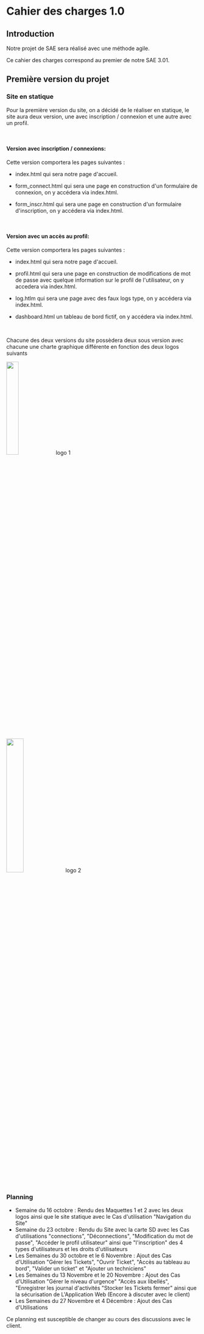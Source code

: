 # Cahier des charges 1.0



## Introduction



Notre projet de SAE sera réalisé avec une méthode agile.


Ce cahier des charges correspond au premier de notre SAE 3.01.


## Première version du projet


### Site en statique

Pour la première version du site, on a décidé de le réaliser en statique, le site aura deux version, une avec inscription / connexion et une autre avec un profil.

<br>

#### **Version avec inscription / connexions**:

Cette version comportera les pages suivantes :

- index.html qui sera notre page d'accueil.

- form_connect.html qui sera une page en construction d'un formulaire de connexion, on y accédera via index.html.

- form_inscr.html qui sera une page en construction d'un formulaire d'inscription, on y accédera via index.html.

<br>

#### **Version avec un accès au profil**:

Cette version comportera les pages suivantes :

- index.html qui sera notre page d'accueil.

- profil.html qui sera une page en construction de modifications de mot de passe avec quelque information sur le profil de l'utilisateur, on y accedera via index.html.

- log.htlm qui sera une page avec des faux logs type, on y accédera via index.html.

- dashboard.html un tableau de bord fictif, on y accédera via index.html.

<br>

Chacune des deux versions du site possèdera deux sous version avec chacune une charte graphique différente en fonction des deux logos suivants <br>

<img src='https://cdn.discordapp.com/attachments/1148278381767569508/1161215872891887667/logo_version_2.png?ex=65377d8e&is=6525088e&hm=19a91bbee37aba462405697f0ee0b879d4fc9b2dd0c293d7c006216ba00702a9&' width=25% height=25%/> logo 1

<img src='https://cdn.discordapp.com/attachments/1148278381767569508/1162294474467184641/Logo1_SAE.png?ex=653b6a15&is=6528f515&hm=f9238eaed2e864d111d30cf552b190b23cf268057e074dd06571fa17fcc73637&' width=30% height=30%/> logo 2



### Planning
- Semaine du 16 octobre : Rendu des Maquettes 1 et 2 avec les deux logos ainsi que le site statique  avec le Cas d'utilisation "Navigation du Site"
- Semaine du 23 octobre : Rendu du Site avec la carte SD avec les Cas d'utilisations  "connections", "Déconnections", "Modification du mot de passe", "Accéder le profil utilisateur" ainsi que "l'inscription" des 4 types d'utilisateurs et les droits d'utilisateurs 
- Les Semaines du 30 octobre et le 6 Novembre  : Ajout des Cas d'Utilisation "Gérer les Tickets", "Ouvrir Ticket", "Accès au tableau au bord", "Valider un ticket" et "Ajouter un techniciens"
- Les Semaines du  13 Novembre et le 20 Novembre : Ajout des Cas d'Utilisation "Gérer le niveau d'urgence" "Accès aux libellés", "Enregistrer les journal d'activités "Stocker les Tickets fermer" ainsi que la sécurisation de L'Application Web (Encore à discuter avec le client)
- Les Semaines du 27 Novembre et 4 Décembre : Ajout des Cas d'Utilisations

Ce planning est susceptible de changer au cours des discussions avec le client.